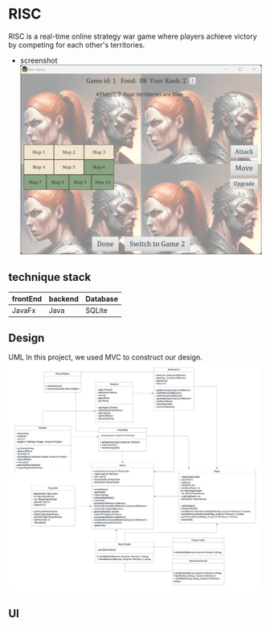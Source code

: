 # RISC
RISC is a real-time online strategy war game where players achieve victory by competing for each other's territories.
- screenshot
![game](/image/screenshot.png)


## technique stack

| frontEnd | backend | Database | 
| -------- | -------| ---------- |
| JavaFx | Java | SQLite |


## Design
UML
In this project, we used MVC to construct our design.
![UML](image/651UML.png)

## UI
